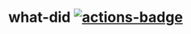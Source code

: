 # what-did [![actions-badge](https://action-badges.now.sh/awseward/what-did)](https://github.com/awseward/what-did/actions)
